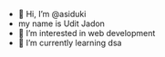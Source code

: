 - 👋 Hi, I’m @asiduki
- my name is Udit Jadon
- 👀 I’m interested in web development 
- 🌱 I’m currently learning dsa
  

<!---
asiduki/asiduki is a ✨ special ✨ repository because its `README.md` (this file) appears on your GitHub profile.
You can click the Preview link to take a look at your changes.

- 💞️ I’m looking to collaborate on ...
- 📫 How to reach me --
- 😄 Pronouns: ...
- ⚡ Fun fact: ...
--->
